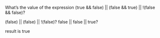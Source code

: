 What’s the value of the expression (true && false) || (false && true) || !(false && false)?

(false) || (false) || !(false)?
false || false || true?

result is true